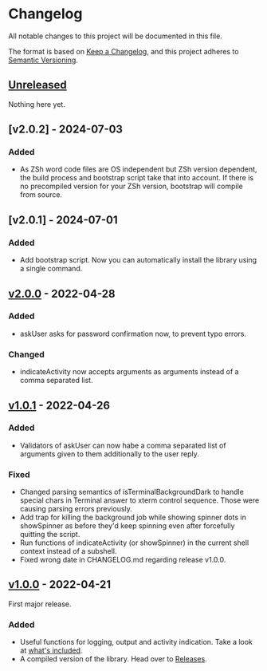 # Changelog
All notable changes to this project will be documented in this file.

The format is based on [Keep a Changelog](https://keepachangelog.com/en/1.0.0/),
and this project adheres to [Semantic Versioning](https://semver.org/spec/v2.0.0.html).

## [Unreleased]
Nothing here yet.

## [v2.0.2] - 2024-07-03
### Added
- As ZSh word code files are OS independent but ZSh version dependent, the build
  process and bootstrap script take that into account.
  If there is no precompiled version for your ZSh version, bootstrap will compile
  from source.

## [v2.0.1] - 2024-07-01
### Added
- Add bootstrap script. Now you can automatically install the library using a
  single command.

## [v2.0.0] - 2022-04-28
### Added
- askUser asks for password confirmation now, to prevent typo errors.

### Changed
- indicateActivity now accepts arguments as arguments instead of a
  comma separated list.

## [v1.0.1] - 2022-04-26
### Added
- Validators of askUser can now habe a comma separated list of arguments given
  to them additionally to the user reply.

### Fixed
- Changed parsing semantics of isTerminalBackgroundDark to handle special chars
  in Terminal answer to xterm control sequence. Those were causing parsing errors
  previously.
- Add trap for killing the background job while showing spinner dots in showSpinner
  as before they'd keep spinning even after forcefully quitting the script.
- Run functions of indicateActivity (or showSpinner) in the current shell context
  instead of a subshell.
- Fixed wrong date in CHANGELOG.md regarding release v1.0.0.

## [v1.0.0] - 2022-04-21
First major release.
### Added
- Useful functions for logging, output and activity indication. Take a look at
  [what's included].
- A compiled version of the library. Head over to [Releases].

[Unreleased]: https://github.com/astzweig/zshlib/compare/v1.0.0...HEAD
[v1.0.0]: https://github.com/astzweig/zshlib/releases/tag/v1.0.0
[v1.0.1]: https://github.com/astzweig/zshlib/releases/tag/v1.0.1
[v2.0.0]: https://github.com/astzweig/zshlib/releases/tag/v2.0.0
[Releases]: https://github.com/astzweig/zshlib/releases
[README.md]: https://github.com/astzweig/zshlib
[what's included]: https://github.com/astzweig/zshlib#whats-included
